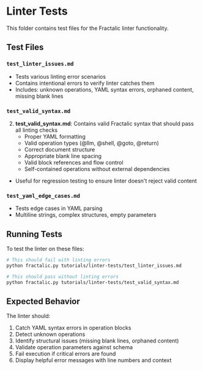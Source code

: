 # Linter Tests

This folder contains test files for the Fractalic linter functionality.

## Test Files

### `test_linter_issues.md`
- Tests various linting error scenarios
- Contains intentional errors to verify linter catches them
- Includes: unknown operations, YAML syntax errors, orphaned content, missing blank lines

### `test_valid_syntax.md`
2. **test_valid_syntax.md**: Contains valid Fractalic syntax that should pass all linting checks
   - Proper YAML formatting
   - Valid operation types (@llm, @shell, @goto, @return)
   - Correct document structure
   - Appropriate blank line spacing
   - Valid block references and flow control
   - Self-contained operations without external dependencies
- Useful for regression testing to ensure linter doesn't reject valid content

### `test_yaml_edge_cases.md`
- Tests edge cases in YAML parsing
- Multiline strings, complex structures, empty parameters

## Running Tests

To test the linter on these files:

```bash
# This should fail with linting errors
python fractalic.py tutorials/linter-tests/test_linter_issues.md

# This should pass without linting errors
python fractalic.py tutorials/linter-tests/test_valid_syntax.md
```

## Expected Behavior

The linter should:
1. Catch YAML syntax errors in operation blocks
2. Detect unknown operations 
3. Identify structural issues (missing blank lines, orphaned content)
4. Validate operation parameters against schema
5. Fail execution if critical errors are found
6. Display helpful error messages with line numbers and context
